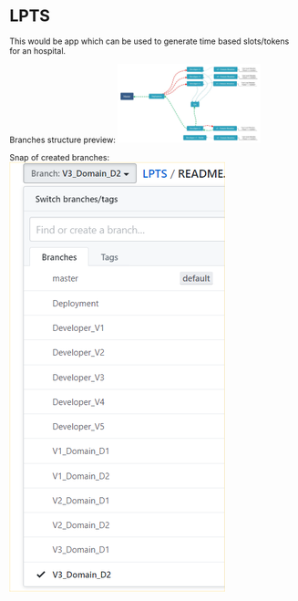 # LPTS
This would be app which can be used to generate time based slots/tokens for an hospital.

Branches structure preview:
<img src="./lpts_git_branches.jpg" width="250">

Snap of created branches:
<img src="./git_branch_names.png">

